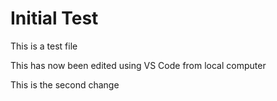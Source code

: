 # Initial Test

This is a test file

This has now been edited using VS Code from local computer

This is the second change
